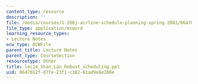 ```yaml
---
content_type: resource
description: ''
file: /media/courses/1-206j-airline-schedule-planning-spring-2003/0647012fd7fe23f1c38261ad9e8e280e_lec14_Shan_Lan_Robust_scheduling.ppt
file_type: application/msword
learning_resource_types:
- Lecture Notes
ocw_type: OCWFile
parent_title: Lecture Notes
parent_type: CourseSection
resourcetype: Other
title: lec14_Shan_Lan_Robust_scheduling.ppt
uid: 0647012f-d7fe-23f1-c382-61ad9e8e280e
---
```

